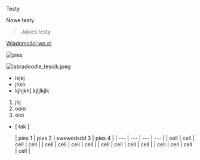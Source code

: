Testy

Nowe testy 


> Jakieś testy
> 
[Wiadomości wp.pl](https://wp.pl)

![pies](https://i0.wp.com/www.aport.com.pl/wp-content/uploads/2023/02/labradoodle.jpeg?w=1200&ssl=1)

![labradoodle_tescik.jpeg](/mdtx-cms-folder/images/labradoodle_tescik.jpeg)

- lkjkj
- jhkh
- kjhjkh]
kjljlkjlk


1. jhj
2. ooio
3. oioi
   
- [  tak ]

  | pies 1 | pies 2 | ewewedsdd 3 | pies 4 |
| --- | --- | --- | --- |
| cell | cell | cell | cell |
| cell | cell | cell | cell |
| cell | cell | cell | cell |
| cell | cell | cell | cell |

